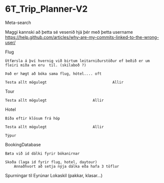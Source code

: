 # 6T_Trip_Planner-V2
Meta-search

Maggi kannski að þetta sé vesenið hjá þér með þetta username
https://help.github.com/articles/why-are-my-commits-linked-to-the-wrong-user/

Flug
	
	Útfærsla á því hvernig við birtum leitarniðurstöður ef beðið er um 
	fleiri miða en eru  til. (skilaboð ?)

	Það er hægt að bóka sama flug, hótel.... oft

	Testa allt mögulegt								 Allir


Tour

	Testa allt mögulegt						Allir

Hotel

	Bíða eftir klösum frá hóp

	Testa allt mögulegt						Allir

	Týpur 


BookingDatabase
	
	Bæta við id dálki fyrir bókanirnar
	
	Skoða (laga id fyrir flug, hotel, daytour)
		Annaðhvort að setja nýja dálka eða hafa 3 töflur 


Spurningar til Eyrúnar
	Lokaskil (pakkar, klasar...)
